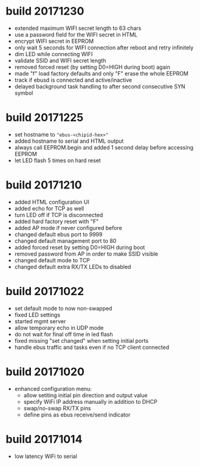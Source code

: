 # build 20171230

* extended maximum WIFI secret length to 63 chars
* use a password field for the WIFI secret in HTML
* encrypt WIFI secret in EEPROM
* only wait 5 seconds for WIFI connection after reboot and retry infinitely
* dim LED while connecting WIFI
* validate SSID and WIFI secret length
* removed forced reset (by setting D0=HIGH during boot) again
* made "f" load factory defaults and only "F" erase the whole EEPROM
* track if ebusd is connected and active/inactive
* delayed background task handling to after second consecutive SYN symbol


# build 20171225

* set hostname to `"ebus-<chipid-hex>"`
* added hostname to serial and HTML output
* always call EEPROM.begin and added 1 second delay before accessing EEPROM
* let LED flash 5 times on hard reset


# build 20171210

* added HTML configuration UI
* added echo for TCP as well
* turn LED off if TCP is disconnected
* added hard factory reset with "F"
* added AP mode if never configured before
* changed default ebus port to 9999
* changed default management port to 80
* added forced reset by setting D0=HIGH during boot
* removed password from AP in order to make SSID visible
* changed default mode to TCP
* changed default extra RX/TX LEDs to disabled


# build 20171022

* set default mode to now non-swapped
* fixed LED settings
* started mgmt server
* allow temporary echo in UDP mode
* do not wait for final off time in led flash
* fixed missing "set changed" when setting initial ports
* handle ebus traffic and tasks even if no TCP client connected


# build 20171020

* enhanced configuration menu:
  * allow setiting initial pin direction and output value
  * specify WiFi IP address manually in addition to DHCP
  * swap/no-swap RX/TX pins
  * define pins as ebus receive/send indicator


# build 20171014
* low latency WiFi to serial
